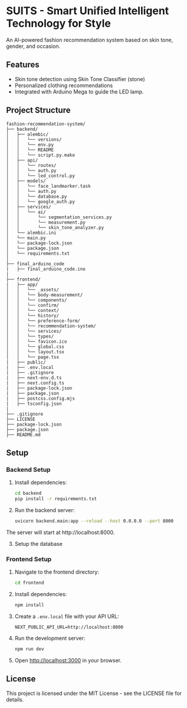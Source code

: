 # SUITS - Smart Unified Intelligent Technology for Style

An AI-powered fashion recommendation system based on skin tone, gender, and occasion.

## Features

- Skin tone detection using Skin Tone Classifier (stone)
- Personalized clothing recommendations
- Integrated with Arduino Mega to guide the LED lamp.

## Project Structure

```
fashion-recommendation-system/
├── backend/
│   ├── alembic/
│   │   └── versions/
│   │   └── env.py
│   │   └── README
│   │   └── script.py.mako
│   ├── api/
│   │   └── routes/
│   │   └── auth.py
│   │   └── led_control.py
│   ├── models/
│   │   └── face_landmarker.task
│   │   └── auth.py
│   │   └── database.py
│   │   └── google_auth.py
│   ├── services/
│   │   └── ai/
│   │       └── segmentation_services.py
│   │       └── measurement.py
│   │       └── skin_tone_analyzer.py
│   └── alembic.ini
│   └── main.py
│   └── package-lock.json
│   └── package.json
│   └── requirements.txt
│
├── final_arduino_code
|   ├── final_arduino_code.ino
|
├── frontend/
|   ├── app/
│   │   └── _assets/
│   │   └── body-measurement/
│   │   └── components/
│   │   └── confirm/
│   │   └── context/
│   │   └── history/
│   │   └── preference-form/
│   │   └── recommendation-system/
│   │   └── services/
│   │   └── types/
│   │   └── favicon.ico
│   │   └── global.css
│   │   └── layout.tsx
│   │   └── page.tsx
|   ├── public/
|   ├── .env.local
|   ├── .gitignore
|   ├── next-env.d.ts
|   ├── next.config.ts
|   ├── package-lock.json
|   ├── package.json
|   ├── postcss.config.mjs
|   ├── tsconfig.json
|
├── .gitignore
├── LICENSE
├── package-lock.json
├── package.json
├── README.md
```

## Setup
### Backend Setup

1. Install dependencies:
   ```bash
   cd backend
   pip install -r requirements.txt
   ```

2. Run the backend server:
   ```bash
   uvicorn backend.main:app --reload --host 0.0.0.0 --port 8000
   ```

The server will start at http://localhost:8000.

3. Setup the database

### Frontend Setup

1. Navigate to the frontend directory:
   ```bash
   cd frontend
   ```

2. Install dependencies:
   ```bash
   npm install
   ```

3. Create a `.env.local` file with your API URL:
   ```
   NEXT_PUBLIC_API_URL=http://localhost:8000
   ```

4. Run the development server:
   ```bash
   npm run dev
   ```

5. Open [http://localhost:3000](http://localhost:3000) in your browser.

## License

This project is licensed under the MIT License - see the LICENSE file for details.